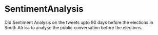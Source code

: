 # SentimentAnalysis

Did Sentiment Analysis on the tweets upto 90 days before the elections in South Africa to analyse the public conversation before the elections. 
